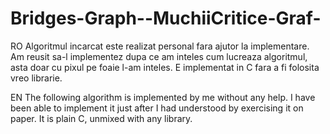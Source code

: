 # Bridges-Graph--MuchiiCritice-Graf-

RO
Algoritmul incarcat este realizat personal fara ajutor la implementare.
Am reusit sa-l implementez dupa ce am inteles cum lucreaza algoritmul, asta doar cu pixul pe foaie l-am inteles. 
E implementat in C fara a fi folosita vreo librarie.  

EN
The following algorithm is implemented by me without any help.
I have been able to implement it just after I had understood  by exercising it on paper.
It is plain C, unmixed with any library.
